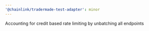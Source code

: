 ```yaml
---
'@chainlink/tradermade-test-adapter': minor
---
```


Accounting for credit based rate limiting by unbatching all endpoints
